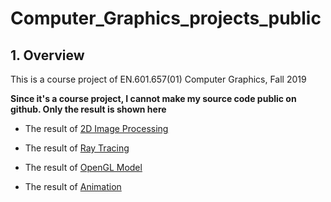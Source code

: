 # Computer_Graphics_projects_public

## 1. Overview
This is a course project of EN.601.657(01) Computer Graphics, Fall 2019

**Since it's a course project, I cannot make my source code public on github. Only the result is shown here**

* The result of [2D Image Processing](http://htmlpreview.github.io/?https://github.com/panshim/Computer_Graphics_projects_public/blob/main/span20.assignment1/span20.html)

* The result of [Ray Tracing](http://htmlpreview.github.io/?https://github.com/panshim/Computer_Graphics_projects_public/blob/main/span20.assignment2/span20.html)

* The result of [OpenGL Model](http://htmlpreview.github.io/?https://github.com/panshim/Computer_Graphics_projects_public/blob/main/span20.assignment3/span20.html)

* The result of [Animation](http://htmlpreview.github.io/?https://github.com/panshim/Computer_Graphics_projects_public/blob/main/span20.assignment4/span20.html)